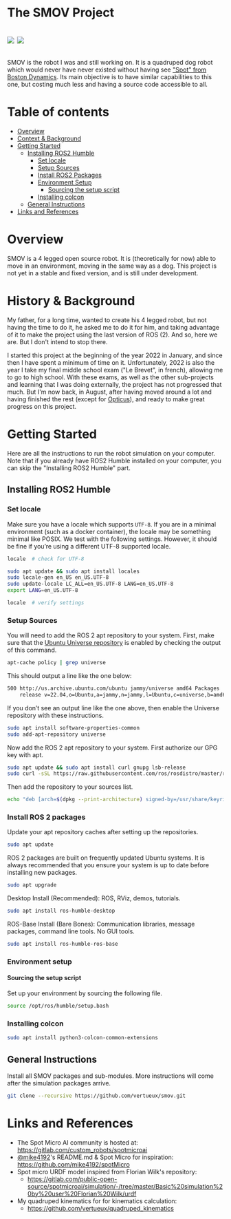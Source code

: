 <h1 align="left">
  <p align="left">
    The SMOV Project
  </p>
  <p align="left>
    <a href="https://github.com/vertueux/spot_micro2/blob/master/LICENSE.md"><img src="https://img.shields.io/badge/license-MIT-important"/></a>
    <a href="https://github.com/vertueux/"><img src="https://img.shields.io/badge/Contact%20me%20on%20Discord-now%239470-informational"/></a>
  </p>
</h1>

SMOV is the robot I was and still working on. It is a quadruped dog robot which would never have never existed without having see ["Spot" from Boston Dynamics](https://www.bostondynamics.com/products/spot#:~:text=Spot%20is%20an%20agile%20mobile,Automate). Its main objective is to have similar capabilities to this one, but costing much less and having a source code accessible to all.

# Table of contents

* [Overview](#overview)
* [Context & Background](#the-story)
* [Getting Started](#getting-started)
    * [Installing ROS2 Humble](#installing-ros2-humble)
        * [Set locale](#set-locale)
        * [Setup Sources](#setup-sources)
        * [Install ROS2 Packages](#install-ros-2-packages)
        * [Environment Setup](#environment-setup)
            * [Sourcing the setup script](#sourcing-the-setup-script)
        * [Installing colcon](#installing-colcon)
    * [General Instructions](#general-instructions)
* [Links and References](#links-and-references)

# Overview
SMOV is a 4 legged open source robot. It is (theoretically for now) able to move in an environment, moving in the same way as a dog. This project is not yet in a stable and fixed version, and is still under development.


# History & Background
My father, for a long time, wanted to create his 4 legged robot, but not having the time to do it, he asked me to do it for him, and taking advantage of it to make the project using the last version of ROS (2). And so, here we are. But I don't intend to stop there.

I started this project at the beginning of the year 2022 in January, and since then I have spent a minimum of time on it. Unfortunately, 2022 is also the year I take my final middle school exam ("Le Brevet", in french), allowing me to go to high school. With these exams, as well as the other sub-projects and learning that I was doing externally, the project has not progressed that much. But I'm now back, in August, after having moved around a lot and having finished the rest (except for [Opticus](https://github.com/vertueux/opticus/)), and ready to make great progress on this project.

# Getting Started
Here are all the instructions to run the robot simulation on your computer. Note that if you already have ROS2 Humble installed on your computer, you can skip the "Installing ROS2 Humble" part.

## Installing ROS2 Humble

### Set locale
Make sure you have a locale which supports ```UTF-8```. If you are in a minimal environment (such as a docker container), the locale may be something minimal like POSIX. We test with the following settings. However, it should be fine if you’re using a different UTF-8 supported locale.
```bash
locale  # check for UTF-8

sudo apt update && sudo apt install locales
sudo locale-gen en_US en_US.UTF-8
sudo update-locale LC_ALL=en_US.UTF-8 LANG=en_US.UTF-8
export LANG=en_US.UTF-8

locale  # verify settings
```

### Setup Sources
You will need to add the ROS 2 apt repository to your system. First, make sure that the [Ubuntu Universe repository](https://help.ubuntu.com/community/Repositories/Ubuntu) is enabled by checking the output of this command.
```bash
apt-cache policy | grep universe
```
This should output a line like the one below:
```bash
500 http://us.archive.ubuntu.com/ubuntu jammy/universe amd64 Packages
    release v=22.04,o=Ubuntu,a=jammy,n=jammy,l=Ubuntu,c=universe,b=amd64
```
If you don’t see an output line like the one above, then enable the Universe repository with these instructions.
```bash
sudo apt install software-properties-common
sudo add-apt-repository universe
```
Now add the ROS 2 apt repository to your system. First authorize our GPG key with apt.
```bash
sudo apt update && sudo apt install curl gnupg lsb-release
sudo curl -sSL https://raw.githubusercontent.com/ros/rosdistro/master/ros.key -o /usr/share/keyrings/ros-archive-keyring.gpg
```
Then add the repository to your sources list.
```bash
echo "deb [arch=$(dpkg --print-architecture) signed-by=/usr/share/keyrings/ros-archive-keyring.gpg] http://packages.ros.org/ros2/ubuntu $(source /etc/os-release && echo $UBUNTU_CODENAME) main" | sudo tee /etc/apt/sources.list.d/ros2.list > /dev/null
```

### Install ROS 2 packages
Update your apt repository caches after setting up the repositories.
```bash
sudo apt update
```
ROS 2 packages are built on frequently updated Ubuntu systems. It is always recommended that you ensure your system is up to date before installing new packages.
```bash
sudo apt upgrade
```
Desktop Install (Recommended): ROS, RViz, demos, tutorials.
```bash
sudo apt install ros-humble-desktop
```
ROS-Base Install (Bare Bones): Communication libraries, message packages, command line tools. No GUI tools.
```bash
sudo apt install ros-humble-ros-base
```

### Environment setup
#### Sourcing the setup script
Set up your environment by sourcing the following file.
```bash
source /opt/ros/humble/setup.bash
```

### Installing colcon
```bash
sudo apt install python3-colcon-common-extensions
```

## General Instructions
Install all SMOV packages and sub-modules. More instructions will come after the simulation packages arrive.
```bash
git clone --recursive https://github.com/vertueux/smov.git
```

# Links and References
* The Spot Micro AI community is hosted at: https://gitlab.com/custom_robots/spotmicroai
* [@mike4192](https://github.com/mike4192)'s README.md & Spot Micro for inspiration: https://github.com/mike4192/spotMicro 
* Spot micro URDF model inspired from Florian Wilk's repository: 
  * https://gitlab.com/public-open-source/spotmicroai/simulation/-/tree/master/Basic%20simulation%20by%20user%20Florian%20Wilk/urdf
* My quadruped kinematics for for kinematics calculation: 
  * https://github.com/vertueux/quadruped_kinematics